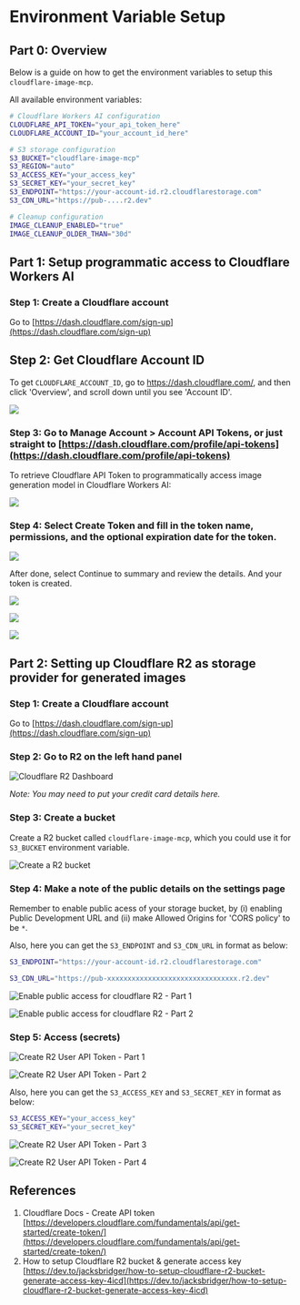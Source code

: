 # Environment Variable Setup

## Part 0: Overview

Below is a guide on how to get the environment variables to setup this `cloudflare-image-mcp`.

All available environment variables:
```bash
# Cloudflare Workers AI configuration
CLOUDFLARE_API_TOKEN="your_api_token_here"
CLOUDFLARE_ACCOUNT_ID="your_account_id_here"

# S3 storage configuration
S3_BUCKET="cloudflare-image-mcp"
S3_REGION="auto"
S3_ACCESS_KEY="your_access_key"
S3_SECRET_KEY="your_secret_key"
S3_ENDPOINT="https://your-account-id.r2.cloudflarestorage.com"
S3_CDN_URL="https://pub-....r2.dev"

# Cleanup configuration
IMAGE_CLEANUP_ENABLED="true"
IMAGE_CLEANUP_OLDER_THAN="30d"
```

## Part 1: Setup programmatic access to Cloudflare Workers AI

### Step 1: Create a Cloudflare account
Go to [https://dash.cloudflare.com/sign-up](https://dash.cloudflare.com/sign-up)


## Step 2: Get Cloudflare Account ID

To get `CLOUDFLARE_ACCOUNT_ID`, go to https://dash.cloudflare.com/, and then click 'Overview', and scroll down until you see 'Account ID'. 

![](../static/img/cloudflare-account-id.png)

### Step 3: Go to Manage Account > Account API Tokens, or just straight to [https://dash.cloudflare.com/profile/api-tokens](https://dash.cloudflare.com/profile/api-tokens)

To retrieve Cloudflare API Token to programmatically access image generation model in Cloudflare Workers AI:

![](../static/img/create-user-api-token-part1.png)

### Step 4: Select Create Token and fill in the token name, permissions, and the optional expiration date for the token.

![](../static/img/create-user-api-token-part2.png)


After done, select Continue to summary and review the details. And your token is created.

![](../static/img/create-user-api-token-part2.png)

![](../static/img/create-user-api-token-part3.png)

![](../static/img/create-user-api-token-part4.png)

## Part 2: Setting up Cloudflare R2 as storage provider for generated images

### Step 1: Create a Cloudflare account
Go to [https://dash.cloudflare.com/sign-up](https://dash.cloudflare.com/sign-up)

### Step 2: Go to R2 on the left hand panel

![Cloudflare R2 Dashboard](../static/img/cloudflare_r2_dashboard.png)

*Note: You may need to put your credit card details here.*

### Step 3: Create a bucket

Create a R2 bucket called `cloudflare-image-mcp`, which you could use it for `S3_BUCKET` environment variable.

![Create a R2 bucket](../static/img/create_R2_bucket.png)

### Step 4: Make a note of the public details on the settings page

Remember to enable public acess of your storage bucket, by (i) enabling Public Development URL and (ii) make Allowed Origins for 'CORS policy' to be `*`.

Also, here you can get the `S3_ENDPOINT` and `S3_CDN_URL` in format as below:

```bash
S3_ENDPOINT="https://your-account-id.r2.cloudflarestorage.com"

S3_CDN_URL="https://pub-xxxxxxxxxxxxxxxxxxxxxxxxxxxxxxxx.r2.dev"
```

![Enable public access for cloudflare R2 - Part 1](../static/img/r2-enable-public-access-part1.png)

![Enable public access for cloudflare R2 - Part 2](../static/img/r2-enable-public-access-part2.png)

### Step 5: Access (secrets)

![Create R2 User API Token - Part 1](../static/img/r2-create-user-api-token-part1.png)

![Create R2 User API Token - Part 2](../static/img/r2-create-user-api-token-part2.png)

Also, here you can get the `S3_ACCESS_KEY` and `S3_SECRET_KEY` in format as below:

```bash
S3_ACCESS_KEY="your_access_key"
S3_SECRET_KEY="your_secret_key"
```

![Create R2 User API Token - Part 3](../static/img/r2-create-user-api-token-part3.png)

![Create R2 User API Token - Part 4](../static/img/r2-create-user-api-token-part4.png)

## References
1. Cloudflare Docs - Create API token [https://developers.cloudflare.com/fundamentals/api/get-started/create-token/](https://developers.cloudflare.com/fundamentals/api/get-started/create-token/)
2. How to setup Cloudflare R2 bucket & generate access key [https://dev.to/jacksbridger/how-to-setup-cloudflare-r2-bucket-generate-access-key-4icd](https://dev.to/jacksbridger/how-to-setup-cloudflare-r2-bucket-generate-access-key-4icd)